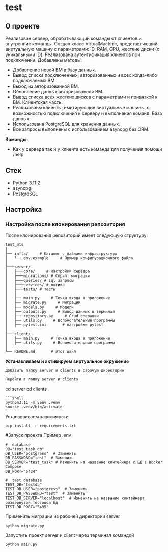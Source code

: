 # test

## О проекте
Реализован сервер, обрабатывающий команды от клиентов и внутренние команды.
Создан класс VirtualMachine, представляющий виртуальную машину с параметрами: ID, RAM, CPU, жесткие диски (с уникальными ID).
Реализована аутентификация клиентов при подключении.
Добавлены методы:
- Добавление новой ВМ в базу данных.
- Вывод списка подключенных, авторизованных и всех когда-либо подключаемых ВМ.
- Выход из авторизованной ВМ.
- Обновление данных авторизованной ВМ.
- Вывод списка всех жестких дисков с параметрами и привязкой к ВМ.
Клиентская часть:
- Реализованы клиенты, имитирующие виртуальные машины, с возможностью подключения к серверу и выполнения команд.
База данных:
- Использована PostgreSQL для хранения данных.
- Все запросы выполнены с использованием asyncpg без ORM.

**Команды:**
- Как у сервера так и у клиента есть команда для получения помощи /help
 
## Стек
- Python 3.11.2
- asyncpg
- PostgreSQL

## Настройка

### Настройка после клонирования репозитория

После клонирования репозиторий имеет следующую структуру:

```
test_mts
│
├── infta/     # Каталог с файлами инфраструктуры
│   └── env.example     # Пример конфигурационного файла
│
├───server/
│   ├───core/     # Настройки сервера
│   ├───migrations/ # Скрипт миграции
│   ├───queries/ # sql запросы
│   ├───services/ # логика
│   ├───tests/ # тесты
│   │
│   ├── main.py     # Точка входа в приложение
│   ├── migrate.py     # Миграции
│   ├── models.py     # Модели
│   ├── outputs.py     # Вывод данных в терминал
│   ├── repository.py     # Crud операции
│   ├── utils.py     # Вспомогательные программы
│   ├── pytest.ini       # настройки pytest
│
├───client/
│   ├── main.py     # Точка входа в приложение
│   ├── utils.py     # Вспомогательные программы
│
└── README.md       # Этот файл
```
**Устанавливаем и активируем виртуальное окружение**
```
Добавить папку server и clients в рабочую директорию
```
```
Перейти в папку server и clients
```
cd server
cd clients
```
```shell
python3.11 -m venv .venv
source .venv/bin/activate
```

Устанавливаем зависимости
```shell
pip install -r requirements.txt
```
#Запуск проекта
Пример .env
```
#  database
DB="test_task_db"
DB_USER="postgress"  # Заменить
DB_PASSWORD="test"  # Заменить
DB_SERVER="test_task" # Изменить на название контейнера с БД в Docker Compose
DB_PORT="5434"

#  test database
TEST_DB="testdb"
TEST_DB_USER="postgress"  # Заменить
TEST_DB_PASSWORD="test"  # Заменить
TEST_DB_SERVER="localhost"  # Изменить на название контейнера развернутой тестовой бд
TEST_DB_PORT="5435"

```
Применить миграции из рабочей директории server
```
python migrate.py
```
Запустить проект server и client через терминал командой
```
python main.py
```

